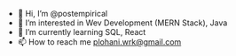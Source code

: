 - 👋 Hi, I’m @postempirical
- 👀 I’m interested in Wev Development (MERN Stack), Java
- 🌱 I’m currently learning SQL, React
- 📫 How to reach me plohani.wrk@gmail.com
<!---- 💞️ I’m looking to collaborate on ... --->
<!---
postempirical/postempirical is a ✨ special ✨ repository because its `README.md` (this file) appears on your GitHub profile.
You can click the Preview link to take a look at your changes.
--->
